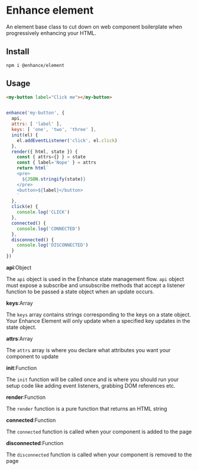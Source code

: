 # Enhance element
An element base class to cut down on web component boilerplate when progressively enhancing your HTML.

## Install
`npm i @enhance/element`

## Usage

```html
<my-button label="Click me"></my-button>
```

```javascript

enhance('my-button', {
  api,
  attrs: [ 'label' ],
  keys: [ 'one', 'two', 'three' ],
  init(el) {
    el.addEventListener('click', el.click)
  },
  render({ html, state }) {
    const { attrs={} } = state
    const { label='Nope' } = attrs
    return html`
    <pre>
      ${JSON.stringify(state)}
    </pre>
    <button>${label}</button>
    `
  },
  click(e) {
    console.log('CLICK')
  },
  connected() {
    console.log('CONNECTED')
  },
  disconnected() {
    console.log('DISCONNECTED')
  }
})

```
**api**:Object

The `api` object is used in the Enhance state management flow.
`api` object must expose a subscribe and unsubscribe methods that accept a listener function to be passed a state object when an update occurs.

**keys**:Array

The `keys` array contains strings corresponding to the keys on a state object.
Your Enhance Element will only update when a specified key updates in the state object.

**attrs**:Array

The `attrs` array is where you declare what attributes you want your component to update

**init**:Function

The `init` function will be called once and is where you should run your setup code like adding event listeners, grabbing DOM references etc.

**render**:Function

The `render` function is a pure function that returns an HTML string

**connected**:Function

The `connected` function is called when your component is added to the page

**disconnected**:Function

The `disconnected` function is called when your component is removed to the page

